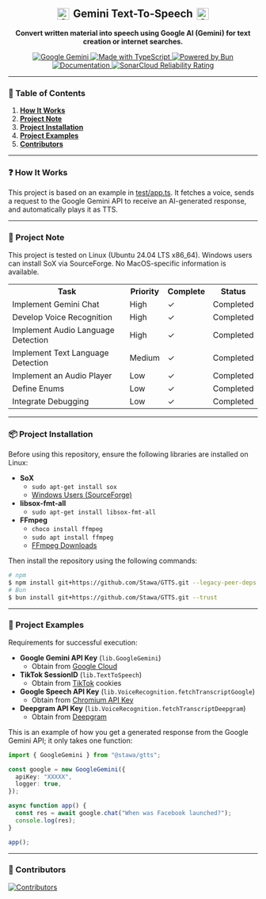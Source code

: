 <h2 align="center" style="display: flex; align-items: center; justify-content: center;">
  <img src="https://raw.githubusercontent.com/Stawa/Gemini-Text-To-Speech/86c0daa9de8303ef31b791eb172ce70c651de23c/repo/google_gemini.svg" alt="Gemini Icon" width="24" height="24" style="margin-right: 8px;">
  Gemini Text-To-Speech 
  <img src="https://raw.githubusercontent.com/Stawa/Gemini-Text-To-Speech/86c0daa9de8303ef31b791eb172ce70c651de23c/repo/google_gemini.svg" alt="Gemini Icon" width="24" height="24" style="margin-left: 8px;">
</h2>

<p align="center"><b>Convert written material into speech using Google AI (Gemini) for text creation or internet searches.</b></p>

<p align="center">
  <a href="https://gemini.google.com/">
    <img src="https://img.shields.io/badge/Google%20Gemini-black?style=flat&logo=Google&logoColor=blue" alt="Google Gemini">
  </a>
  <a href="https://www.typescriptlang.org/">
    <img src="https://img.shields.io/badge/Made%20with%20TypeScript-black?style=flat&logo=TypeScript&logoColor=blue" alt="Made with TypeScript">
  </a>
  <a href="https://bun.sh/">
    <img src="https://img.shields.io/badge/Powered%20by%20Bun-black?style=flat&logo=bun&logoColor=white" alt="Powered by Bun">
  </a>
  <a href="https://stawa.github.io/GTTS/">
    <img alt="Documentation" src="https://img.shields.io/website?url=https://stawa.github.io/GTTS/&up_message=Available&up_color=1F51FF&down_color=critical&down_message=Unavailable&style=flat&logo=github&label=Documentation&labelColor=black">
  </a>
  <a href="https://sonarcloud.io/project/overview?id=Stawa_Gemini-Text-To-Speech">
    <img src="https://sonarcloud.io/api/project_badges/measure?project=Stawa_Gemini-Text-To-Speech&metric=reliability_rating" alt="SonarCloud Reliability Rating">
  </a>
</p>

<hr />

<h3>📜 Table of Contents</h3>
<ol>
  <li><a href="#how-it-works"><b>How It Works</b></a></li>
  <li><a href="#project-note"><b>Project Note</b></a></li>
  <li><a href="#project-installation"><b>Project Installation</b></a></li>
  <li><a href="#project-examples"><b>Project Examples</b></a></li>
  <li><a href="#contributors"><b>Contributors</b></a></li>
</ol>

<hr />

<h3 id="how-it-works">❓ How It Works</h3>
<p>This project is based on an example in <a href="https://github.com/Stawa/GTTS/blob/main/test/app.ts">test/app.ts</a>. It fetches a voice, sends a request to the Google Gemini API to receive an AI-generated response, and automatically plays it as TTS.</p>

<hr />

<h3 id="project-note">📌 Project Note</h3>
<p>This project is tested on Linux (Ubuntu 24.04 LTS x86_64). Windows users can install SoX via SourceForge. No MacOS-specific information is available.</p>

<table>
  <tr>
    <th>Task</th>
    <th>Priority</th>
    <th>Complete</th>
    <th>Status</th>
  </tr>
  <tr>
    <td>Implement Gemini Chat</td>
    <td>High</td>
    <td>&check;</td>
    <td>Completed</td>
  </tr>
  <tr>
    <td>Develop Voice Recognition</td>
    <td>High</td>
    <td>&check;</td>
    <td>Completed</td>
  </tr>
  <tr>
    <td>Implement Audio Language Detection</td>
    <td>High</td>
    <td>&check;</td>
    <td>Completed</td>
  </tr>
  <tr>
    <td>Implement Text Language Detection</td>
    <td>Medium</td>
    <td>&check;</td>
    <td>Completed</td>
  </tr>
  <tr>
    <td>Implement an Audio Player</td>
    <td>Low</td>
    <td>&check;</td>
    <td>Completed</td>
  </tr>
  <tr>
    <td>Define Enums</td>
    <td>Low</td>
    <td>&check;</td>
    <td>Completed</td>
  </tr>
  <tr>
    <td>Integrate Debugging</td>
    <td>Low</td>
    <td>&check;</td>
    <td>Completed</td>
  </tr>
</table>

<hr />

<h3 id="project-installation">📦 Project Installation</h3>
<p>Before using this repository, ensure the following libraries are installed on Linux:</p>
<ul>
  <li><b>SoX</b>
    <ul>
      <li><code>sudo apt-get install sox</code></li>
      <li><a href="https://sourceforge.net/projects/sox/">Windows Users (SourceForge)</a></li>
    </ul>
  </li>
  <li><b>libsox-fmt-all</b>
    <ul>
      <li><code>sudo apt-get install libsox-fmt-all</code></li>
    </ul>
  </li>
  <li><b>FFmpeg</b>
    <ul>
      <li><code>choco install ffmpeg</code></li>
      <li><code>sudo apt install ffmpeg</code></li>
      <li><a href="https://www.ffmpeg.org/download.html">FFmpeg Downloads</a></li>
    </ul>
  </li>
</ul>

<p>Then install the repository using the following commands:</p>

```bash
# npm
$ npm install git+https://github.com/Stawa/GTTS.git --legacy-peer-deps
# Bun
$ bun install git+https://github.com/Stawa/GTTS.git --trust
```

<hr />

<h3 id="project-examples">📄 Project Examples</h3>
<p>Requirements for successful execution:</p>
<ul>
  <li><b>Google Gemini API Key</b> (<code>lib.GoogleGemini</code>)
    <ul><li>Obtain from <a href="https://console.cloud.google.com/apis/library/generativelanguage.googleapis.com">Google Cloud</a></li></ul>
  </li>
  <li><b>TikTok SessionID</b> (<code>lib.TextToSpeech</code>)
    <ul><li>Obtain from <a href="https://www.tiktok.com/">TikTok</a> cookies</li></ul>
  </li>
  <li><b>Google Speech API Key</b> (<code>lib.VoiceRecognition.fetchTranscriptGoogle</code>)
    <ul><li>Obtain from <a href="https://www.chromium.org/developers/how-tos/api-keys/">Chromium API Key</a></li></ul>
  </li>
  <li><b>Deepgram API Key</b> (<code>lib.VoiceRecognition.fetchTranscriptDeepgram</code>)
    <ul><li>Obtain from <a href="https://console.deepgram.com/">Deepgram</a></li></ul>
  </li>
</ul>

<p>This is an example of how you get a generated response from the Google Gemini API; it only takes one function:</p>

```ts
import { GoogleGemini } from "@stawa/gtts";

const google = new GoogleGemini({
  apiKey: "XXXXX",
  logger: true,
});

async function app() {
  const res = await google.chat("When was Facebook launched?");
  console.log(res);
}

app();
```

<hr />

<h3 id="contributors">👥 Contributors</h3>
<a href="https://github.com/stawa/gtts/graphs/contributors">
  <img src="https://contrib.rocks/image?repo=stawa/gtts" alt="Contributors">
</a>

